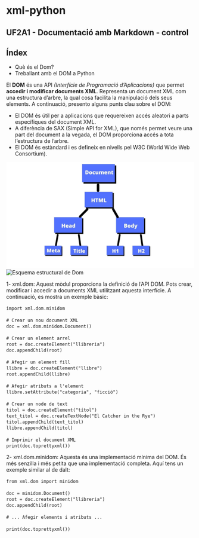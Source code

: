 # xml-python
## UF2A1 - Documentació amb Markdown - control

## Índex
- Què és el Dom?
- Treballant amb el DOM a Python


<a name="Què és el Dom?"></a>
El **DOM** és una API *(Interfície de Programació d’Aplicacions)* que permet **accedir i modificar documents XML**. Representa un document XML com una estructura d’arbre, la qual cosa facilita la manipulació dels seus elements. A continuació, presento alguns punts clau sobre el DOM:

- El DOM és útil per a aplicacions que requereixen accés aleatori a parts específiques del document XML.
- A diferència de SAX (Simple API for XML), que només permet veure una part del document a la vegada, el DOM proporciona accés a tota l’estructura de l’arbre.
- El DOM és estàndard i es defineix en nivells pel W3C (World Wide Web Consortium).

![esquema estructural de Dom](Document.jpg)
<img src="Document.png" alt="Esquema estructural de Dom" width="200">

<a name="Treballant amb el DOM a Python"></a>

1- xml.dom: Aquest mòdul proporciona la definició de l’API DOM. Pots crear, modificar i accedir a documents XML utilitzant aquesta interfície. A continuació, es mostra un exemple bàsic:

```
import xml.dom.minidom

# Crear un nou document XML
doc = xml.dom.minidom.Document()

# Crear un element arrel
root = doc.createElement("llibreria")
doc.appendChild(root)

# Afegir un element fill
llibre = doc.createElement("llibre")
root.appendChild(llibre)

# Afegir atributs a l'element
llibre.setAttribute("categoria", "ficció")

# Crear un node de text
titol = doc.createElement("títol")
text_titol = doc.createTextNode("El Catcher in the Rye")
titol.appendChild(text_titol)
llibre.appendChild(titol)

# Imprimir el document XML
print(doc.toprettyxml())

```

2- xml.dom.minidom: Aquesta és una implementació mínima del DOM. És més senzilla i més petita que una implementació completa. Aquí tens un exemple similar al de dalt:

```
from xml.dom import minidom

doc = minidom.Document()
root = doc.createElement("llibreria")
doc.appendChild(root)

# ... Afegir elements i atributs ...

print(doc.toprettyxml())
